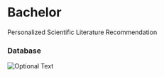 # Bachelor
Personalized Scientific Literature Recommendation
### Database
![Optional Text](../mysql/mysql/database.png)

